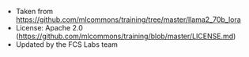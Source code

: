 * Taken from https://github.com/mlcommons/training/tree/master/llama2_70b_lora
* License: Apache 2.0 (https://github.com/mlcommons/training/blob/master/LICENSE.md)
* Updated by the FCS Labs team
